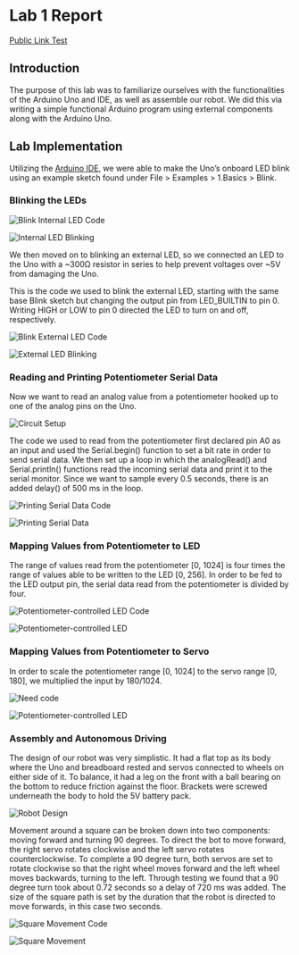 ﻿# Lab 1 Report

[Public Link Test](https://drive.google.com/file/d/1rlyMS-zNMMyC6oPMxbkc7698OVjP_kGE/view?usp=sharing)

## Introduction

The purpose of this lab was to familiarize ourselves with the functionalities of the Arduino Uno and IDE, as well as assemble our robot. We did this via writing a simple functional Arduino program using external components along with the Arduino Uno.

## Lab Implementation

Utilizing the [Arduino IDE](https://www.arduino.cc/en/Main/Software), we were able to make the Uno’s onboard LED blink using an example sketch found under File > Examples > 1.Basics > Blink.

### Blinking the LEDs
 
![Blink Internal LED Code](https://goo.gl/qY7qJi)

![Internal LED Blinking](https://goo.gl/NXNC1v)

We then moved on to blinking an external LED, so we connected an LED to the Uno with a ~300Ω resistor in series to help prevent voltages over ~5V from damaging the Uno.

This is the code we used to blink the external LED, starting with the same base Blink sketch but changing the output pin from LED_BUILTIN to pin 0. Writing HIGH or LOW to pin 0 directed the LED to turn on and off, respectively.

![Blink External LED Code](https://goo.gl/MNoN8k)

![External LED Blinking](https://goo.gl/gm3ACy)

### Reading and Printing Potentiometer Serial Data

Now we want to read an analog value from a potentiometer hooked up to one of the analog pins on the Uno.

![Circuit Setup](https://goo.gl/vqX1Uv)

The code we used to read from the potentiometer first declared pin A0 as an input and used the Serial.begin() function to set a bit rate in order to send serial data. We then set up a loop in which the analogRead() and Serial.println() functions read the incoming serial data and print it to the serial monitor. Since we want to sample every 0.5 seconds, there is an added delay() of 500 ms in the loop.

![Printing Serial Data Code](https://goo.gl/u3aDRq)

![Printing Serial Data](https://goo.gl/DWNZm3)

### Mapping Values from Potentiometer to LED

The range of values read from the potentiometer [0, 1024] is four times the range of values able to be written to the LED [0, 256]. In order to be fed to the LED output pin, the serial data read from the potentiometer is divided by four.

![Potentiometer-controlled LED Code](https://goo.gl/qhKEAu)

![Potentiometer-controlled LED](https://goo.gl/26XZ79)

### Mapping Values from Potentiometer to Servo

In order to scale the potentiometer range [0, 1024] to the servo range [0, 180], we multiplied the input by 180/1024.

![Need code]()

![Potentiometer-controlled LED](https://goo.gl/Kk9tvG)

### Assembly and Autonomous Driving

The design of our robot was very simplistic. It had a flat top as its body where the Uno and breadboard rested and servos connected to wheels on either side of it. To balance, it had a leg on the front with a ball bearing on the bottom to reduce friction against the floor. Brackets were screwed underneath the body to hold the 5V battery pack.

![Robot Design](https://goo.gl/MCExkh)

Movement around a square can be broken down into two components: moving forward and turning 90 degrees. To direct the bot to move forward, the right servo rotates clockwise and the left servo rotates counterclockwise. To complete a 90 degree turn, both servos are set to rotate clockwise so that the right wheel moves forward and the left wheel moves backwards, turning to the left. Through testing we found that a 90 degree turn took about 0.72 seconds so a delay of 720 ms was added. The size of the square path is set by the duration that the robot is directed to move forwards, in this case two seconds.

![Square Movement Code](https://goo.gl/tQEYWG)

![Square Movement](https://goo.gl/wdGJAt)




